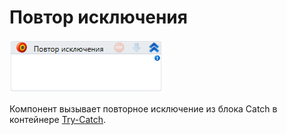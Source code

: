 # Повтор исключения

![](<../../../.gitbook/assets/image (208).png>)

Компонент вызывает повторное исключение из блока Catch в контейнере [Try-Catch](https://docs.primo-rpa.ru/primo-rpa/g_elements/el_basic/els_logic/el_logic_trycatch).
